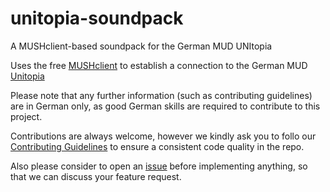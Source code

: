 # unitopia-soundpack
A MUSHclient-based soundpack for the German MUD UNItopia

Uses the free [MUSHclient](http://www.mushclient.com/mushclient/mushclient.htm) to establish a connection to the German MUD [Unitopia](https://www.unitopia.de/)

Please note that any further information (such as contributing guidelines) are in German only, as good German skills are required to contribute to this project.

Contributions are always welcome, however we kindly ask you to follo our
[Contributing Guidelines](CONTRIBUTING.md) to ensure a consistent code quality in the repo.

Also please consider to open an [issue](https://github.com/GStoob/unitopia-soundpack/issues) before implementing anything, so that we can discuss your feature request.